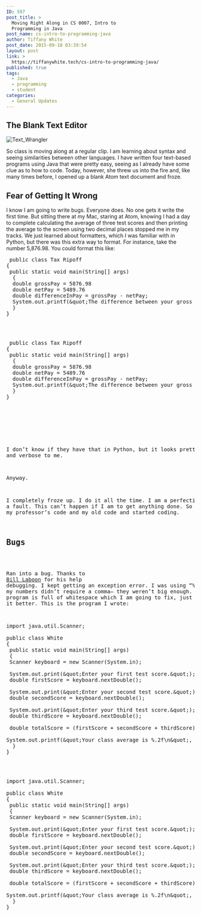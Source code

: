```yaml
---
ID: 597
post_title: >
  Moving Right Along in CS 0007, Intro to
  Programming in Java
post_name: cs-intro-to-programming-java
author: Tiffany White
post_date: 2015-09-18 03:39:54
layout: post
link: >
  https://tiffanywhite.tech/cs-intro-to-programming-java/
published: true
tags:
  - Java
  - programming
  - student
categories:
  - General Updates
---
```

<h2>The Blank Text Editor</h2>

<img src="http://helloburgh.me/wp-content/uploads/2015/09/wpid-mac-textwrangler-code-type.png" alt="Text_Wrangler" />

So class is moving along at a regular clip. I am learning about syntax and seeing similarities between other languages. I have written four text-based programs using Java that were pretty easy, seeing as I already have some clue as to how to code. Today, however, she threw us into the fire and, like many times before, I opened up a blank Atom text document and froze.

<h2>Fear of Getting It Wrong</h2>

I know I am going to write bugs. Everyone does. No one gets it write the first time. But sitting there at my Mac, staring at Atom, knowing I had a day to complete calculating the average of three test scores and then printing the average to the screen using two decimal places stopped me in my tracks. We just learned about formatters, which I was familiar with in Python, but there was this extra way to format. For instance, take the number 5,876.98. You could format this like:



<pre class="lang:java decode:1 " > public class Tax Ripoff
{
 public static void main(String[] args)
  {
  double grossPay = 5876.98
  double netPay = 5489.76
  double differenceInPay = grossPay - netPay;
  System.out.printf(&amp;quot;The difference between your gross and net pay is %,.2f\n&amp;quot;, differenceInPay);
  }
}



<pre class="lang:java decode:1 " > public class Tax Ripoff
{
 public static void main(String[] args)
  {
  double grossPay = 5876.98
  double netPay = 5489.76
  double differenceInPay = grossPay - netPay;
  System.out.printf(&amp;quot;The difference between your gross and net pay is %,.2f\n&amp;quot;, differenceInPay);
  }
}




</pre>

I don&#8217;t know if they have that in Python, but it looks pretty silly and verbose to me. 

Anyway.

I completely froze up. I do it all the time. I am a perfectionist. To a fault. This can&#8217;t happen if I am to get anything done. So I looked at my professor&#8217;s code and my old code and started coding.

<h2>Bugs</h2>

Ran into a bug. Thanks to <a href="https://twitter.com/BillLaboon">Bill Laboon</a> for his help debugging. I kept getting an exception error. I was using &#8220;%,.2f&#8221; when my numbers didn&#8217;t require a comma&#8211; they weren&#8217;t big enough. So my program is full of whitespace which I am going to fix, just want to read it better. This is the program I wrote:



<pre class="lang:java decode:1 " >import java.util.Scanner;

public class White
{
 public static void main(String[] args)
 {
 Scanner keyboard = new Scanner(System.in);

 System.out.print(&amp;quot;Enter your first test score.&amp;quot;);
 double firstScore = keyboard.nextDouble();

 System.out.print(&amp;quot;Enter your second test score.&amp;quot;);
 double secondScore = keyboard.nextDouble();

 System.out.print(&amp;quot;Enter your third test score.&amp;quot;);
 double thirdScore = keyboard.nextDouble();

 double totalScore = (firstScore + secondScore + thirdScore) / 3;

System.out.printf(&amp;quot;Your class average is %.2f\n&amp;quot;, totalScore);
  }
}



<pre class="lang:java decode:1 " >import java.util.Scanner;

public class White
{
 public static void main(String[] args)
 {
 Scanner keyboard = new Scanner(System.in);

 System.out.print(&amp;quot;Enter your first test score.&amp;quot;);
 double firstScore = keyboard.nextDouble();

 System.out.print(&amp;quot;Enter your second test score.&amp;quot;);
 double secondScore = keyboard.nextDouble();

 System.out.print(&amp;quot;Enter your third test score.&amp;quot;);
 double thirdScore = keyboard.nextDouble();

 double totalScore = (firstScore + secondScore + thirdScore) / 3;

System.out.printf(&amp;quot;Your class average is %.2f\n&amp;quot;, totalScore);
  }
}




</pre>